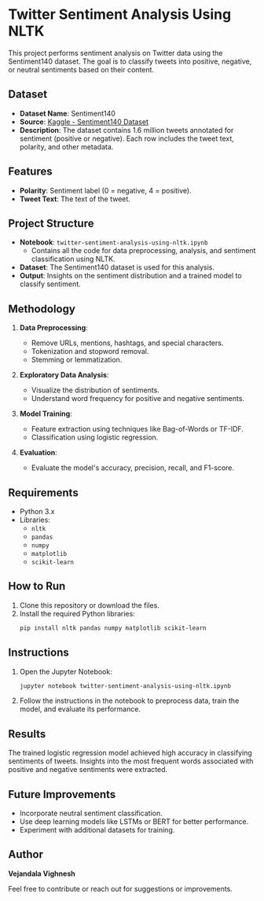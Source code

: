 # Twitter Sentiment Analysis Using NLTK

This project performs sentiment analysis on Twitter data using the Sentiment140 dataset. The goal is to classify tweets into positive, negative, or neutral sentiments based on their content.

## Dataset

- **Dataset Name**: Sentiment140
- **Source**: [Kaggle - Sentiment140 Dataset](https://www.kaggle.com/datasets/kazanova/sentiment140)
- **Description**: The dataset contains 1.6 million tweets annotated for sentiment (positive or negative). Each row includes the tweet text, polarity, and other metadata.

## Features

- **Polarity**: Sentiment label (0 = negative, 4 = positive).
- **Tweet Text**: The text of the tweet.

## Project Structure

- **Notebook**: `twitter-sentiment-analysis-using-nltk.ipynb`
  - Contains all the code for data preprocessing, analysis, and sentiment classification using NLTK.
- **Dataset**: The Sentiment140 dataset is used for this analysis.
- **Output**: Insights on the sentiment distribution and a trained model to classify sentiment.

## Methodology

1. **Data Preprocessing**:
   - Remove URLs, mentions, hashtags, and special characters.
   - Tokenization and stopword removal.
   - Stemming or lemmatization.

2. **Exploratory Data Analysis**:
   - Visualize the distribution of sentiments.
   - Understand word frequency for positive and negative sentiments.

3. **Model Training**:
   - Feature extraction using techniques like Bag-of-Words or TF-IDF.
   - Classification using logistic regression.

4. **Evaluation**:
   - Evaluate the model's accuracy, precision, recall, and F1-score.

## Requirements

- Python 3.x
- Libraries:
  - `nltk`
  - `pandas`
  - `numpy`
  - `matplotlib`
  - `scikit-learn`

## How to Run

1. Clone this repository or download the files.
2. Install the required Python libraries:
   ```bash
   pip install nltk pandas numpy matplotlib scikit-learn
## Instructions
1. Open the Jupyter Notebook:
    ```bash
    jupyter notebook twitter-sentiment-analysis-using-nltk.ipynb
    ```
2. Follow the instructions in the notebook to preprocess data, train the model, and evaluate its performance.

## Results
The trained logistic regression model achieved high accuracy in classifying sentiments of tweets. Insights into the most frequent words associated with positive and negative sentiments were extracted.

## Future Improvements
- Incorporate neutral sentiment classification.
- Use deep learning models like LSTMs or BERT for better performance.
- Experiment with additional datasets for training.

## Author
**Vejandala Vighnesh**

Feel free to contribute or reach out for suggestions or improvements.
